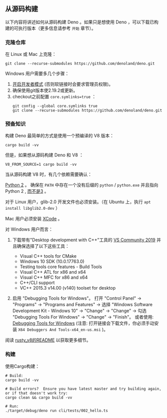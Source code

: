 ## 从源码构建

以下内容将讲述如何从源码构建 Deno 。如果只是想使用 Deno ，可以下载已构建的可执行版本（更多信息请参考 `开始` 章节）。

### 克隆仓库

在 Linux 或 Mac 上克隆：

```shell
git clone --recurse-submodules https://github.com/denoland/deno.git
```

Windows 用户需要多几个步骤：

1. [开启开发者模式](https://www.google.com/search?q=windows+enable+developer+mode)
   (否则软链接时会要求管理员权限)。
2. 确保使用git版本使2.19.2或更新。
3. checkout之前配置 `core.symlinks=true` ：
   ```shell
   git config --global core.symlinks true
   git clone --recurse-submodules https://github.com/denoland/deno.git
   ```

### 预备知识

构建 Deno 最简单的方式是使用一个预编译的 V8 版本：

```
cargo build -vv
```

但是，如果想从源码构建 Deno 和 V8 ：

```
V8_FROM_SOURCE=1 cargo build -vv
```

当从源码构建 V8 时，有几个依赖需要确认：

[Python 2](https://www.python.org/downloads) 。 确保在 `PATH` 中存在一个没有后缀的 `python` / `python.exe` 并且指向 Python 2 ,
[而不是3](https://github.com/denoland/deno/issues/464#issuecomment-411795578) 。

对于 Linux 用户，glib-2.0 开发文件也必须安装。（在 Ubuntu 上，执行 `apt install libglib2.0-dev` ）

Mac 用户必须安装 [XCode](https://developer.apple.com/xcode/) 。

对 Windows 用户而言：

1. 下载带有"Desktop development with C++"工具的 [VS Community 2019](https://www.visualstudio.com/downloads/) 
   并且确保选择了以下这些工具：

   - Visual C++ tools for CMake
   - Windows 10 SDK (10.0.17763.0)
   - Testing tools core features - Build Tools
   - Visual C++ ATL for x86 and x64
   - Visual C++ MFC for x86 and x64
   - C++/CLI support
   - VC++ 2015.3 v14.00 (v140) toolset for desktop

2. 启用 "Debugging Tools for Windows"。 打开 "Control Panel" → "Programs" →
   "Programs and Features" → 选择 "Windows Software Development Kit - Windows
   10" → "Change" → "Change" → 勾选 "Debugging Tools For Windows" → "Change" ->
   "Finish"。 或者使用:
   [Debugging Tools for Windows](https://docs.microsoft.com/en-us/windows-hardware/drivers/debugger/)
   (注意: 打开链接会下载文件，你必须手动安装 `X64 Debuggers And Tools-x64_en-us.msi` )。

阅读 [rusty_v8的README](https://github.com/denoland/rusty_v8) 以获取更多细节。

### 构建

使用Cargo构建：

```shell
# Build:
cargo build -vv

# Build errors?  Ensure you have latest master and try building again, or if that doesn't work try:
cargo clean && cargo build -vv

# Run:
./target/debug/deno run cli/tests/002_hello.ts
```
